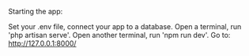 Starting the app:

Set your .env file, connect your app to a database.
Open a terminal, run 'php artisan serve'.
Open another terminal, run 'npm run dev'.
Go to: http://127.0.0.1:8000/
